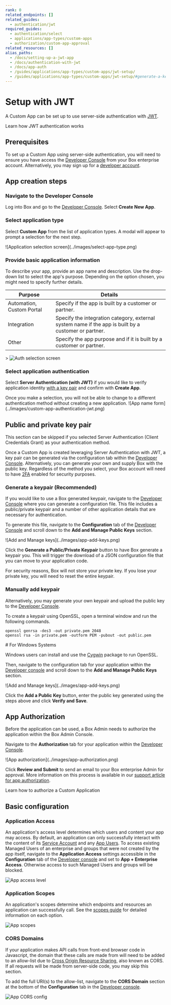 ```yaml
---
rank: 0
related_endpoints: []
related_guides: 
  - authentication/jwt 
required_guides: 
  - authentication/select
  - applications/app-types/custom-apps
  - authorization/custom-app-approval
related_resources: []
alias_paths:
  - /docs/setting-up-a-jwt-app
  - /docs/authentication-with-jwt
  - /docs/app-auth
  - /guides/applications/app-types/custom-apps/jwt-setup/
  - /guides/applications/app-types/custom-apps/jwt-setup/#generate-a-keypair-recommended
---
```


# Setup with JWT

A Custom App can be set up to use server-side authentication with
[JWT][jwt].

<CTA to='g://authentication/jwt'>
  Learn how JWT authentication works
</CTA>

## Prerequisites

To set up a Custom App using server-side authentication, you will need to ensure
you have access the [Developer Console][devconsole] from your Box enterprise 
account. Alternatively, you may sign up for a [developer account][devaccount].

## App creation steps

### Navigate to the Developer Console

Log into Box and go to the [Developer Console][devconsole]. 
Select **Create New App**.

### Select application type

Select **Custom App** from the list of application types. A modal will appear to
prompt a selection for the next step.

<ImageFrame border>
  ![Application selection screen](../images/select-app-type.png)
</ImageFrame>

### Provide basic application information

<!-- markdownlint-disable line-length -->

To describe your app, provide an app name and description.
Use the drop-down list to select the app's purpose. Depending on the option chosen, you might need to specify further details.

| Purpose | Details|
|------| --------| 
|Automation, Custom Portal| Specify if the app is built by a customer or partner. |
|Integration|  Specify the integration category, external system name if the app is built by a customer or partner. |
|Other| Specify the app purpose and if it is built by a customer or partner. |

<!-- markdownlint-enable line-length -->

<ImageFrame border center width="300">>
  ![Auth selection screen](../images/custom-app-selection.png)
</ImageFrame>

### Select application authentication

Select **Server Authentication (with JWT)** if you would like to verify 
application identity [with a key pair][kp] and confirm with **Create App**.

<Message warning>
Once you make a selection, you will not be able to change to a different 
authentication method without creating a new application.
</Message>

<ImageFrame border width="300" center>
  ![App name form](../images/custom-app-authentication-jwt.png)
</ImageFrame>

## Public and private key pair

<Message>
  This section can be skipped if you selected Server Authentication
  (Client Credentials Grant) as your authentication method.
</Message>

Once a Custom App is created leveraging Server Authentication with JWT, a key 
pair can be generated via the configuration tab within the
[Developer Console][devconsole]. Alternatively, you can generate your
own and supply Box with the public key. Regardless of the method you select,
your Box account will need to have [2FA][2fa] enabled for security purposes.

### Generate a keypair (Recommended)

If you would like to use a Box generated keypair, navigate to the
[Developer Console][devconsole] where you can generate a configuration file.
This file includes a public/private keypair and a number of other application
details that are necessary for authentication.

To generate this file, navigate to the **Configuration** tab of the
[Developer Console][devconsole] and scroll down to the
**Add and Manage Public Keys** section.

<ImageFrame border width="600" center>
  ![Add and Manage keys](../images/app-add-keys.png)
</ImageFrame>

Click the **Generate a Public/Private Keypair** button to have Box generate a
keypair you. This will trigger the download of a JSON configuration file that 
you can move to your application code.

<Message danger>
  For security reasons, Box will not store your private key. If you lose your 
  private key, you will need to reset the entire keypair.
</Message>

### Manually add keypair

Alternatively, you may generate your own keypair and upload the public key to
the [Developer Console][devconsole].

To create a keypair using OpenSSL, open a terminal window and run the
following commands.

```shell
openssl genrsa -des3 -out private.pem 2048
openssl rsa -in private.pem -outform PEM -pubout -out public.pem
```

<Message>
 # For Windows Systems

 Windows users can install and use the [Cygwin][cygwin] package to run OpenSSL.
</Message>

Then, navigate to the configuration tab for your application within the
[Developer console][devconsole] and scroll down to the
**Add and Manage Public Keys** section.

<ImageFrame border width="600" center>
  ![Add and Manage keys](../images/app-add-keys.png)
</ImageFrame>

Click the **Add a Public Key** button, enter the public key generated using the
steps above and click **Verify and Save**.

## App Authorization

Before the application can be used, a Box Admin needs to authorize the
application within the Box Admin Console.

Navigate to the **Authorization** tab for your application within the
[Developer Console][devconsole].

<ImageFrame border center>
  ![App authorization](../images/app-authorization.png)
</ImageFrame>

Click **Review and Submit** to send an email to your Box enterprise Admin for
approval. More information on this process is available in our 
[support article for app authorization][app-auth].

<CTA to='g://authorization/custom-app-approval'>
  Learn how to authorize a Custom Application
</CTA>

## Basic configuration

### Application Access

An application's access level determines which users and content your app may
access. By default, an application can only successfully interact with the
content of its [Service Account][sa] and any [App Users][user-types]. 
To access existing Managed Users of an
enterprise and groups that were not created by
the app itself, navigate to the **Application Access**
settings accessible in the **Configuration** tab of the
[Developer console][devconsole] and set
to **App + Enterprise Access**. Otherwise access to such
Managed Users and groups will be blocked.

![App access level](../images/app-access-level.png)

### Application Scopes

An application's scopes determine which endpoints and resources an application
can successfully call. See the [scopes guide][scopes] for detailed information
on each option.

![App scopes](../images/app-scopes.png)

### CORS Domains

If your application makes API calls from front-end browser code in
Javascript, the domain that these calls are made from will need to be
added to an allow-list due to [Cross Origin Resource Sharing][cors],
also known as CORS. If all requests will be made from server-side code,
you may skip this section.

To add the full URI(s) to the allow-list, navigate to the **CORS Domain** 
section at the bottom of the **Configuration** tab in the
[Developer console][devconsole].

![App CORS config](../images/app-cors.png)

<!-- i18n-enable localize-links -->
[devconsole]: https://app.box.com/developers/console
[devaccount]: https://account.box.com/signup/n/developer
<!-- i18n-disable localize-links -->
[devtoken]: g://authentication/tokens/developer-tokens
[scopes]: g://api-calls/permissions-and-errors/scopes
<!-- i18n-enable localize-links -->
[cors]: https://en.wikipedia.org/wiki/Cross-origin_resource_sharing
<!-- i18n-disable localize-links -->
[user-types]: page://platform/user-types
[sa]: page://platform/user-types/#service-account
<!-- i18n-enable localize-links -->
[cygwin]: http://www.cygwin.com/
[app-auth]: https://community.box.com/t5/Managing-Developer-Sandboxes/Authorizing-Apps-in-the-Box-App-Approval-Process/ta-p/77293
<!-- i18n-disable localize-links -->
[jwt]: g://authentication/jwt
<!-- i18n-enable localize-links -->
[2fa]: https://support.box.com/hc/en-us/articles/360043697154-Two-Factor-Authentication-Set-Up-for-Your-Account
<!-- i18n-disable localize-links -->
[kp]: g://authentication/jwt/without-sdk/#public-and-private-key-pair
[ccg]: g://authentication/jwt/without-sdk/#client-credentials-grant

